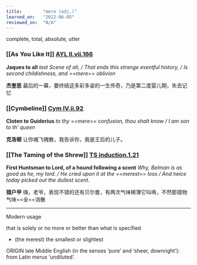 ```yaml
---
title:        "mere (adj.)"
learned_on:   "2022-06-05"
reviewed_on:  "N/A"
---
```


complete, total, absolute, utter

### [[As You Like It]] [AYL II.vii.166](https://www.shakespeareswords.com/Public/Play.aspx?Act=2&Scene=7&WorkId=26#205996) 

**Jaques to all** *last Scene of all, / That ends this strange eventful history, / Is second childishness, and ==mere== oblivion*

**杰奎思** 最后的一幕，要终结这多彩多姿的一生传奇，乃是第二度婴儿期，失去记忆

### [[Cymbeline]] [Cym IV.ii.92](https://www.shakespeareswords.com/Public/Play.aspx?Act=4&Scene=2&WorkId=7#139603) 

**Cloten to Guiderius** *to thy ==mere== confusion, thou shalt know / I am son to th’ queen*

**克洛顿** 让你魂飞魄散，我告诉你，我是王后的儿子。

### [[The Taming of the Shrew]] [TS induction.1.21](https://www.shakespeareswords.com/Public/Play.aspx?Act=0&Scene=0&WorkId=24#197122) 

**First Huntsman to Lord, of a hound following a scent** *Why, Belman is as good as he, my lord. / He cried upon it at the ==merest== loss / And twice today picked out the dullest scent.*

**猎户甲** 嗨，老爷，表现不错的还有贝尔曼，有两次气味稀薄它叫唤，不然那猎物气味==全==消散

-----

Modern usage

that is solely or no more or better than what is specified

- (the merest) the smallest or slightest

ORIGIN late Middle English (in the senses ‘pure’ and ‘sheer, downright’): from Latin *merus* ‘undiluted’.
